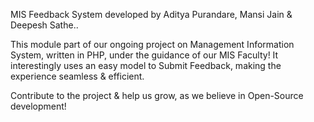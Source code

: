 MIS Feedback System developed by Aditya Purandare, Mansi Jain & Deepesh Sathe..

This module part of our ongoing project on Management Information System, written in PHP, under the guidance of our MIS Faculty!
It interestingly uses an easy model to Submit Feedback, making the experience seamless & efficient.

Contribute to the project & help us grow, as we believe in Open-Source development!
